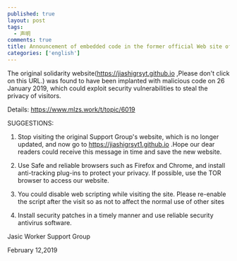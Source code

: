 ```yaml
---
published: true
layout: post
tags: 
  - 声明
comments: true
title: Announcement of embedded code in the former official Web site of the Jasic Worker Support Group
categories: ['english']
---
```


The original solidarity website(https://jiashigrsyt.github.io ,Please don't click on this URL.) was found to have been implanted with malicious code on 26 January 2019, which could exploit security vulnerabilities to steal the privacy of visitors.

Details:  https://www.mlzs.work/t/topic/6019

SUGGESTIONS:

1. Stop visiting the original Support Group's website, which is no longer updated, and now go to https://jiashigrsyt1.github.io .Hope our dear readers could receive this message in time and save the new website.

2. Use Safe and reliable browsers such as Firefox and Chrome, and install anti-tracking plug-ins to protect your privacy. If possible, use the TOR browser to access our website.

3. You could disable web scripting while visiting the site. Please re-enable the script after the visit so as not to affect the normal use of other sites

4. Install security patches in a timely manner and use reliable security antivirus software.

Jasic Worker Support Group

February 12,2019
